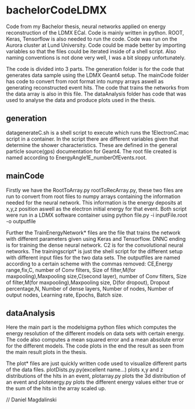 # bachelorCodeLDMX
Code from my Bachelor thesis, neural networks applied on energy reconstruction of the LDMX ECal.
Code is mainly written in python. ROOT, Keras, Tensorflow is also needed to run the code. Code was run on the Aurora cluster at Lund University.
Code could be made better by importing variables so that the files could be iterated inside of a shell script. Also naming conventions is not done very well, I was a bit sloppy unfortunately.

The code is divided into 3 parts. The generation folder is for the code that generates data sample using the LDMX Geant4 setup. 
The mainCode folder has code to convert from root format into numpy arrays aswell as generating reconstructed event hits. The code that trains the networks from the data array is also in this file.
The dataAnalysis folder has code that was used to analyse the data and produce plots used in the thesis.
## generation

datagenerateC.sh is a shell script to execute which runs the 1ElectronC.mac script in a container. In the script there are different variables given that determine the shower characteristics. These are defined in the general particle source(gps) documentation for Geant4.
The root file created is named according to EnergyAngle1E_numberOfEvents.root. 
## mainCode
Firstly we have the RootToArray.py rootToRecArray.py, these two files are run to convert from root files to numpy arrays containing the information needed for the neural network. This information is the energy deposits at x,y,z position aswell as the electron initial energy for that event.
Both script were run in a LDMX software container using python file.py -i inputFile.root -o outputfile

Further the TrainEnergyNetwork* files are the file that trains the network with different parameters given using Keras and Tensorflow.
DNNC ending is for training the dense neural network. C2 is for the convolutional neural networks.
The trainingscript* is just the shell script for the different setup with different input files for the two data sets.
The outputfiles are named according to a certain scheme with the commas removed: CE,Energy range,fix,C, number of Conv filters, Size of filter,M(for maxpooling),Maxpooling size,C(second layer), number of Conv filters, Size of filter,M(for maxpooling),Maxpooling size, D(for dropout), Dropout percentage,N, Number of dense layers, Number of nodes, Number of output nodes, Learning rate, Epochs, Batch size.

## dataAnalysis

Here the main part is the modelsigma python files which computes the energy resolution of the different models on data sets with certain energy. The code also computes a mean squared error and a mean absolute error for the different models. The code plots in the end the result as seen from the main result plots in the thesis.

The plot* files are just quickly written code used to visualize different parts of the data files. plotDists.py.py(excellent name...) plots x,y and z distributions of the hits in an event, plotarray.py plots the 3d distribution of an event and plotenergy.py plots the different energy values either true or the sum of the hits in the array scaled up.


// Daniel Magdalinski
